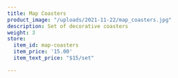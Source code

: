 ```yaml
---
title: Map Coasters
product_image: "/uploads/2021-11-22/map_coasters.jpg"
description: Set of decorative coasters
weight: 3
store:
  item_id: map-coasters
  item_price: '15.00'
  item_text_price: "$15/set"

---
```

